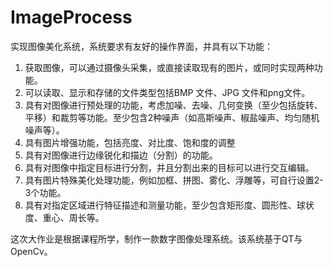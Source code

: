 # ImageProcess
实现图像美化系统，系统要求有友好的操作界面，并具有以下功能：
1. 获取图像，可以通过摄像头采集，或直接读取现有的图片，或同时实现两种功能。
2. 可以读取、显示和存储的文件类型包括BMP 文件、JPG 文件和png文件。
3. 具有对图像进行预处理的功能，考虑加噪、去噪、几何变换（至少包括旋转、平移）和裁剪等功能。至少包含2种噪声（如高斯噪声、椒盐噪声、均匀随机噪声等）。
4. 具有图片增强功能，包括亮度、对比度、饱和度的调整
5. 具有对图像进行边缘锐化和描边（分割）的功能。
6. 具有对图像中指定目标进行分割，并且分割出来的目标可以进行交互编辑。
7. 具有图片特殊美化处理功能，例如加框、拼图、雾化、浮雕等，可自行设置2-3个功能。
8. 具有对指定区域进行特征描述和测量功能，至少包含矩形度、圆形性、球状度、重心、周长等。

这次大作业是根据课程所学，制作一款数字图像处理系统。该系统基于QT与OpenCv。
